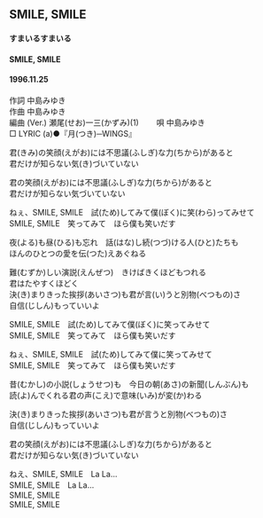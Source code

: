 ## SMILE, SMILE
#### すまいるすまいる
#### SMILE, SMILE
#### 1996.11.25 


作詞     中島みゆき　　　　　   
作曲      中島みゆき  　　　   
編曲 (Ver.) 瀬尾(せお)一三(かずみ)(1)　　
唄     中島みゆき    
□ LYRIC (a)●『月(つき)─WINGS』     
     
     
君(きみ)の笑顔(えがお)には不思議(ふしぎ)な力(ちから)があると     
君だけが知らない気(き)づいていない     
     
君の笑顔(えがお)には不思議(ふしぎ)な力(ちから)があると     
君だけが知らない気づいていない     
     
ねぇ、SMILE, SMILE　試(ため)してみて僕(ぼく)に笑(わら)ってみせて     
SMILE, SMILE　笑ってみて　ほら僕も笑いだす     
     
夜(よる)も昼(ひる)も忘れ　話(はな)し続(つづ)ける人(ひと)たちも     
ほんのひとつの愛を伝(つた)えあぐねる     
     
難(むずか)しい演説(えんぜつ)　きけばきくほどもつれる     
君はたやすくほどく     
決(き)まりきった挨拶(あいさつ)も君が言(い)うと別物(べつもの)さ     
自信(じしん)もっていいよ     
     
SMILE, SMILE　試(ため)してみて僕(ぼく)に笑ってみせて     
SMILE, SMILE　笑ってみて　ほら僕も笑いだす     
     
ねぇ、SMILE, SMILE　試(ため)してみて僕に笑ってみせて     
SMILE, SMILE　笑ってみて　ほら僕も笑いだす     
     
昔(むかし)の小説(しょうせつ)も　今日の朝(あさ)の新聞(しんぶん)も     
読(よ)んでくれる君の声(こえ)で意味(いみ)が変(か)わる     
     
決(き)まりきった挨拶(あいさつ)も君が言うと別物(べつもの)さ     
自信(じしん)もっていいよ     
     
君の笑顔(えがお)には不思議(ふしぎ)な力(ちから)があると     
君だけが知らない気(き)づいていない     
     
ねえ、SMILE, SMILE　La La…     
SMILE, SMILE　La La…     
SMILE, SMILE     
SMILE, SMILE     